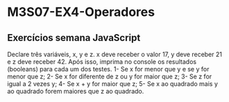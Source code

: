 # M3S07-EX4-Operadores

## Exercícios semana JavaScript

Declare três variáveis, x, y e z. x deve receber o valor 17, y deve receber 21 e z deve receber 42. Após isso, imprima no console os resultados (booleans) para cada um dos testes.
1- Se x for menor que y e se y for menor que z;
2- Se x for diferente de z ou y for maior que z;
3- Se z for igual a 2 vezes y;
4- Se x + y for maior que z;
5- Se x ao quadrado mais y ao quadrado forem maiores que z ao quadrado.